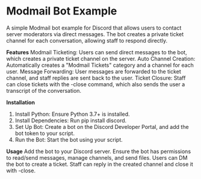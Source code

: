 # Modmail Bot Example

A simple Modmail bot example for Discord that allows users to contact server moderators via direct messages. The bot creates a private ticket channel for each conversation, allowing staff to respond directly.

**Features**
Modmail Ticketing: Users can send direct messages to the bot, which creates a private ticket channel on the server.
Auto Channel Creation: Automatically creates a "Modmail Tickets" category and a channel for each user.
Message Forwarding: User messages are forwarded to the ticket channel, and staff replies are sent back to the user.
Ticket Closure: Staff can close tickets with the -close command, which also sends the user a transcript of the conversation.

**Installation**
1. Install Python: Ensure Python 3.7+ is installed.
2. Install Dependencies: Run pip install discord.
3. Set Up Bot: Create a bot on the Discord Developer Portal, and add the bot token to your script.
4. Run the Bot: Start the bot using your script.

**Usage**
Add the bot to your Discord server.
Ensure the bot has permissions to read/send messages, manage channels, and send files.
Users can DM the bot to create a ticket. Staff can reply in the created channel and close it with -close.

